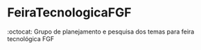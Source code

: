 # FeiraTecnologicaFGF
:octocat: Grupo de planejamento e pesquisa dos temas para feira tecnológica FGF 
